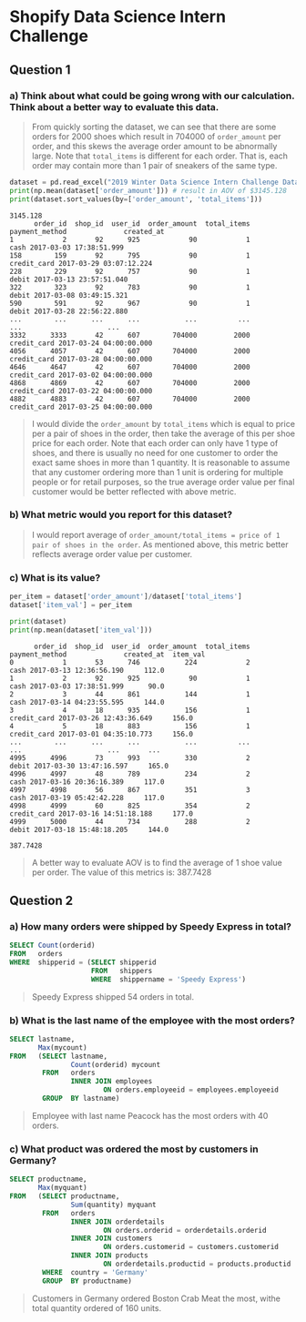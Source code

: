 # Shopify Data Science Intern Challenge 

## Question 1

### a) Think about what could be going wrong with our calculation. Think about a better way to evaluate this data. 

 > From quickly sorting the dataset, we can see that there are some orders for 2000 shoes which result in 704000 of `order_amount` per order, and this skews the average order amount to be abnormally large. Note that `total_items` is different for each order. That is, each order may contain more than 1 pair of sneakers of the same type. 
 
```python
dataset = pd.read_excel("2019 Winter Data Science Intern Challenge Data Set.xlsx")
print(np.mean(dataset['order_amount'])) # result in AOV of $3145.128 
print(dataset.sort_values(by=['order_amount', 'total_items']))
```

```
3145.128
      order_id  shop_id  user_id  order_amount  total_items payment_method              created_at
1            2       92      925            90            1           cash 2017-03-03 17:38:51.999
158        159       92      795            90            1    credit_card 2017-03-29 03:07:12.224
228        229       92      757            90            1          debit 2017-03-13 23:57:51.040
322        323       92      783            90            1          debit 2017-03-08 03:49:15.321
590        591       92      967            90            1          debit 2017-03-28 22:56:22.880
...        ...      ...      ...           ...          ...            ...                     ...
3332      3333       42      607        704000         2000    credit_card 2017-03-24 04:00:00.000
4056      4057       42      607        704000         2000    credit_card 2017-03-28 04:00:00.000
4646      4647       42      607        704000         2000    credit_card 2017-03-02 04:00:00.000
4868      4869       42      607        704000         2000    credit_card 2017-03-22 04:00:00.000
4882      4883       42      607        704000         2000    credit_card 2017-03-25 04:00:00.000
```

 > I would divide the `order_amount` by `total_items` which is equal to price per a pair of shoes in the order, then take the average of this per shoe price for each order. Note that each order can only have 1 type of shoes, and there is usually no need for one customer to order the exact same shoes in more than 1 quantity. It is reasonable to assume that any customer ordering more than 1 unit is ordering for multiple people or for retail purposes, so the true average order value per final customer would be better reflected with above metric. 


### b) What metric would you report for this dataset?

> I would report average of `order_amount/total_items = price of 1 pair of shoes in the order`. As mentioned above, this metric better reflects average order value per customer. 


### c) What is its value? 

```python
per_item = dataset['order_amount']/dataset['total_items']
dataset['item_val'] = per_item

print(dataset)
print(np.mean(dataset['item_val']))
```

```
      order_id  shop_id  user_id  order_amount  total_items payment_method              created_at  item_val
0            1       53      746           224            2           cash 2017-03-13 12:36:56.190     112.0
1            2       92      925            90            1           cash 2017-03-03 17:38:51.999      90.0
2            3       44      861           144            1           cash 2017-03-14 04:23:55.595     144.0
3            4       18      935           156            1    credit_card 2017-03-26 12:43:36.649     156.0
4            5       18      883           156            1    credit_card 2017-03-01 04:35:10.773     156.0
...        ...      ...      ...           ...          ...            ...                     ...       ...
4995      4996       73      993           330            2          debit 2017-03-30 13:47:16.597     165.0
4996      4997       48      789           234            2           cash 2017-03-16 20:36:16.389     117.0
4997      4998       56      867           351            3           cash 2017-03-19 05:42:42.228     117.0
4998      4999       60      825           354            2    credit_card 2017-03-16 14:51:18.188     177.0
4999      5000       44      734           288            2          debit 2017-03-18 15:48:18.205     144.0

387.7428
```
> A better way to evaluate AOV is to find the average of 1 shoe value per order. The value of this metrics is: 387.7428


## Question 2

### a) How many orders were shipped by Speedy Express in total?

```sql
SELECT Count(orderid)
FROM   orders
WHERE  shipperid = (SELECT shipperid
                    FROM   shippers
                    WHERE  shippername = 'Speedy Express') 
```
> Speedy Express shipped 54 orders in total.

### b) What is the last name of the employee with the most orders?

```sql
SELECT lastname,
       Max(mycount)
FROM   (SELECT lastname,
               Count(orderid) mycount
        FROM   orders
               INNER JOIN employees
                       ON orders.employeeid = employees.employeeid
        GROUP  BY lastname) 
```

> Employee with last name Peacock has the most orders with 40 orders. 

### c) What product was ordered the most by customers in Germany? 

```sql
SELECT productname,
       Max(myquant)
FROM   (SELECT productname,
               Sum(quantity) myquant
        FROM   orders
               INNER JOIN orderdetails
                       ON orders.orderid = orderdetails.orderid
               INNER JOIN customers
                       ON orders.customerid = customers.customerid
               INNER JOIN products
                       ON orderdetails.productid = products.productid
        WHERE  country = 'Germany'
        GROUP  BY productname) 
```

> Customers in Germany ordered Boston Crab Meat the most, withe total quantity ordered of 160 units.